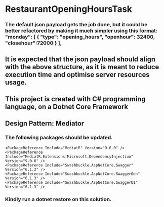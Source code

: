 # RestaurantOpeningHoursTask
### The default json payload gets the job done, but it could be better refactored by making it much simpler using this format: "monday": [ { "type": "opening_hours", "openhour": 32400, "closehour":72000 } ],

## It is expected that the json payload should align with the above structure, as it is meant to reduce execution time and optimise server resources usage.

## This project is created with C# programming language, on a Dotnet Core Framework

## Design Pattern: Mediator 

### The following packages should be updated.

```
<PackageReference Include="MediatR" Version="9.0.0" />
<PackageReference Include="MediatR.Extensions.Microsoft.DependencyInjection" Version="9.0.0" />
<PackageReference Include="Swashbuckle.AspNetCore.Swagger" Version="6.1.3" />
<PackageReference Include="Swashbuckle.AspNetCore.SwaggerGen" Version="6.1.3" />
<PackageReference Include="Swashbuckle.AspNetCore.SwaggerUI" Version="6.1.3" />
```
### Kindly run a dotnet restore on this solution.
